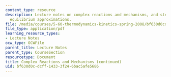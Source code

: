 ```yaml
---
content_type: resource
description: Lecture notes on complex reactions and mechanisms, and steady-state and
  equilibrium approximations.
file: /media/courses/5-60-thermodynamics-kinetics-spring-2008/bf630d0cdcff14333f246bac5afe5686_5_60_lecture32.pdf
file_type: application/pdf
learning_resource_types:
- Lecture Notes
ocw_type: OCWFile
parent_title: Lecture Notes
parent_type: CourseSection
resourcetype: Document
title: Complex Reactions and Mechanisms (continued)
uid: bf630d0c-dcff-1433-3f24-6bac5afe5686
---
```


